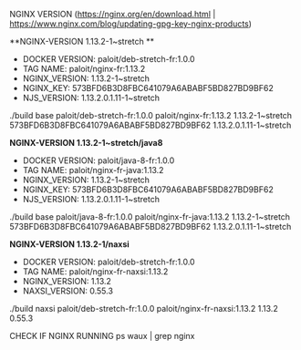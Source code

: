NGINX VERSION
(https://nginx.org/en/download.html | https://www.nginx.com/blog/updating-gpg-key-nginx-products)

**NGINX-VERSION 1.13.2-1~stretch **

- DOCKER VERSION: paloit/deb-stretch-fr:1.0.0
- TAG NAME: paloit/nginx-fr:1.13.2
- NGINX_VERSION: 1.13.2-1~stretch 
- NGINX_KEY: 573BFD6B3D8FBC641079A6ABABF5BD827BD9BF62
- NJS_VERSION: 1.13.2.0.1.11-1~stretch

./build base paloit/deb-stretch-fr:1.0.0 paloit/nginx-fr:1.13.2 1.13.2-1~stretch 573BFD6B3D8FBC641079A6ABABF5BD827BD9BF62 1.13.2.0.1.11-1~stretch

**NGINX-VERSION 1.13.2-1~stretch/java8**

- DOCKER VERSION: paloit/java-8-fr:1.0.0
- TAG NAME: paloit/nginx-fr-java:1.13.2
- NGINX_VERSION: 1.13.2-1~stretch 
- NGINX_KEY: 573BFD6B3D8FBC641079A6ABABF5BD827BD9BF62
- NJS_VERSION: 1.13.2.0.1.11-1~stretch

./build base paloit/java-8-fr:1.0.0 paloit/nginx-fr-java:1.13.2 1.13.2-1~stretch 573BFD6B3D8FBC641079A6ABABF5BD827BD9BF62 1.13.2.0.1.11-1~stretch

**NGINX-VERSION 1.13.2-1/naxsi**

- DOCKER VERSION: paloit/deb-stretch-fr:1.0.0
- TAG NAME: paloit/nginx-fr-naxsi:1.13.2
- NGINX_VERSION: 1.13.2
- NAXSI_VERSION: 0.55.3

./build naxsi paloit/deb-stretch-fr:1.0.0 paloit/nginx-fr-naxsi:1.13.2 1.13.2 0.55.3


CHECK IF NGINX RUNNING
ps waux | grep nginx